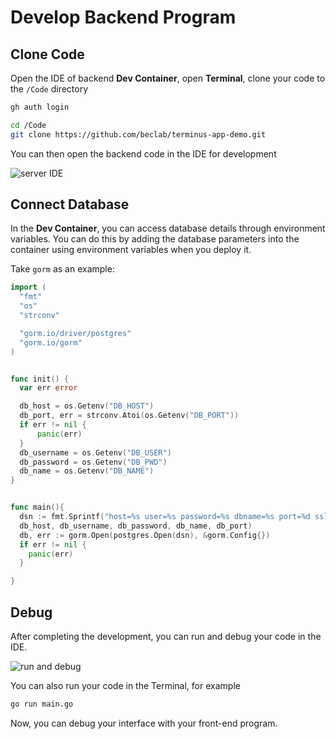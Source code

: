 # Develop Backend Program

## Clone Code

  Open the IDE of backend **Dev Container**, open **Terminal**, clone your code to the `/Code` directory

  ```sh
  gh auth login

  cd /Code
  git clone https://github.com/beclab/terminus-app-demo.git
  ```
  
  You can then open the backend code in the IDE for development
  
  ![server IDE](/images/developer/develop/tutorial/backend/dev.jpg)

## Connect Database

  In the **Dev Container**, you can access database details through environment variables. You can do this by adding the database parameters into the container using environment variables when you deploy it.

  Take `gorm` as an example:
  ```go
  import (
    "fmt"
    "os"
    "strconv"

    "gorm.io/driver/postgres"
    "gorm.io/gorm"
  )


  func init() {
    var err error

    db_host = os.Getenv("DB_HOST")
    db_port, err = strconv.Atoi(os.Getenv("DB_PORT"))
    if err != nil {
        panic(err)
    }
    db_username = os.Getenv("DB_USER")
    db_password = os.Getenv("DB_PWD")
    db_name = os.Getenv("DB_NAME")
  }


  func main(){
    dsn := fmt.Sprintf("host=%s user=%s password=%s dbname=%s port=%d sslmode=disable TimeZone=Asia/Shanghai",
  	db_host, db_username, db_password, db_name, db_port)
    db, err := gorm.Open(postgres.Open(dsn), &gorm.Config{})
    if err != nil {
  	  panic(err)
    }

  }
  ```

## Debug

  After completing the development, you can run and debug your code in the IDE.

  ![run and debug](/images/developer/develop/tutorial/backend/debug.jpg)

  You can also run your code in the Terminal, for example
  
  ```sh
  go run main.go
  ```
  
  Now, you can debug your interface with your front-end program.